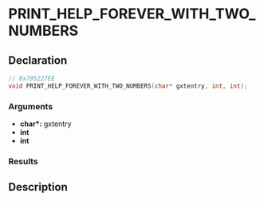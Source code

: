 # PRINT_HELP_FOREVER_WITH_TWO_NUMBERS

## Declaration
```cpp
// 0x795227EE
void PRINT_HELP_FOREVER_WITH_TWO_NUMBERS(char* gxtentry, int, int);
```

### Arguments
- **char\*:** gxtentry
- **int**
- **int**

### Results

## Description

